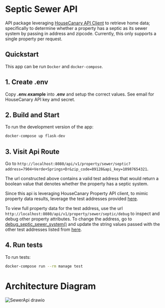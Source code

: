 # Septic Sewer API 

API package leveraging [HouseCanary API Client](https://github.com/housecanary/hc-api-python) to retrieve home data; specifically to determine whether a property has a septic as its sewer system by passing in address and zipcode. Currently, this only supports a single property per request. 

##  Quickstart

This app can be run `Docker` and `docker-compose`.  


## 1. Create .env 

Copy **.env.example** into **.env** and setup the correct values.
See email for HouseCanary API key amd secret. 

## 2. Build and Start

To run the development version of the app: 

```bash
docker-compose up flask-dev
```

## 3. Visit Api Route

Go to `http://localhost:8080/api/v1/property/sewer/septic?address=7904+Verde+Springs+Dr&zip_code=89128&api_key=10987654321`. 

The url constructed above contains a valid test address that would return a boolean value that denotes whether the property has a septic system. 

Since this api is leveraging HouseCanary Property API client, to mimic property data results, leverage the test addresses provided [here](https://github.com/housecanary/hc-api-python/blob/master/notebooks/using-test-credentials.ipynb). 

To view full property data for the test address, use the url `http://localhost:8080/api/v1/property/sewer/septic/debug` to inspect and debug other property attributes. To change the address, go to [debug_septic_sewer_system()](https://github.com/kdy618/PropertyMetadataAPI/blob/main/hometapapi/api/v1/views.py#L39) and update the string values passed with the other test addresses listed from [here](https://github.com/housecanary/hc-api-python/blob/master/notebooks/using-test-credentials.ipynb). 

## 4. Run tests 

To run tests:

```bash
docker-compose run --rm manage test
```

# Architecture Diagram
![SewerApi drawio](https://user-images.githubusercontent.com/8558956/215917399-df116094-cdd7-4833-99b0-a57240ecab35.png)
